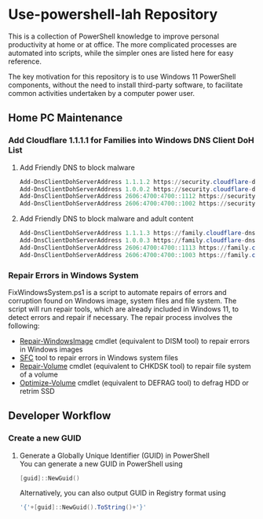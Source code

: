 # Use-powershell-lah Repository

This is a collection of PowerShell knowledge to improve personal productivity at
home or at office. The more complicated processes are automated into scripts,
while the simpler ones are listed here for easy reference.

The key motivation for this repository is to use Windows 11 PowerShell
components, without the need to install third-party software, to facilitate
common activities undertaken by a computer power user.

## Home PC Maintenance

### Add Cloudflare 1.1.1.1 for Families into Windows DNS Client DoH List

1. Add Friendly DNS to block malware

    ```powershell
    Add-DnsClientDohServerAddress 1.1.1.2 https://security.cloudflare-dns.com/dns-query -AutoUpgrade $True
    Add-DnsClientDohServerAddress 1.0.0.2 https://security.cloudflare-dns.com/dns-query -AutoUpgrade $True
    Add-DnsClientDohServerAddress 2606:4700:4700::1112 https://security.cloudflare-dns.com/dns-query -AutoUpgrade $True
    Add-DnsClientDohServerAddress 2606:4700:4700::1002 https://security.cloudflare-dns.com/dns-query -AutoUpgrade $True
    ```

1. Add Friendly DNS to block malware and adult content

    ```powershell
    Add-DnsClientDohServerAddress 1.1.1.3 https://family.cloudflare-dns.com/dns-query -AutoUpgrade $True
    Add-DnsClientDohServerAddress 1.0.0.3 https://family.cloudflare-dns.com/dns-query -AutoUpgrade $True
    Add-DnsClientDohServerAddress 2606:4700:4700::1113 https://family.cloudflare-dns.com/dns-query -AutoUpgrade $True
    Add-DnsClientDohServerAddress 2606:4700:4700::1003 https://family.cloudflare-dns.com/dns-query -AutoUpgrade $True
    ```

### Repair Errors in Windows System

FixWindowsSystem.ps1 is a script to automate repairs of errors and corruption
found on Windows image, system files and file system. The script will run repair
tools, which are already included in Windows 11, to detect errors and repair if
necessary. The repair process involves the following:

- [Repair-WindowsImage](https://learn.microsoft.com/en-us/powershell/module/dism/repair-windowsimage)
  cmdlet (equivalent to DISM tool) to repair errors in Windows images
- [SFC](https://learn.microsoft.com/en-us/troubleshoot/windows-server/deployment/system-file-checker)
  tool to repair errors in Windows system files
- [Repair-Volume](https://learn.microsoft.com/en-us/powershell/module/storage/repair-volume)
  cmdlet (equivalent to CHKDSK tool) to repair file system of a volume
- [Optimize-Volume](https://learn.microsoft.com/en-us/powershell/module/storage/optimize-volume)
  cmdlet (equivalent to DEFRAG tool) to defrag HDD or retrim SSD

## Developer Workflow

### Create a new GUID

1. Generate a Globally Unique Identifier (GUID) in PowerShell  
   You can generate a new GUID in PowerShell using

    ```powershell
    [guid]::NewGuid()
    ```

   Alternatively, you can also output GUID in Registry format using

   ```powershell
   '{'+[guid]::NewGuid().ToString()+'}'
   ```
